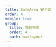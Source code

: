 ```yaml
---
title: SafeArea 安全区
order: 4
mobile: true
group:
  title: 导航布局
  order: 4
  path: navlayout
---
```


<code src="../demo/SafeArea.tsx"></code>
<API src="../src/SafeArea.tsx"></API>
